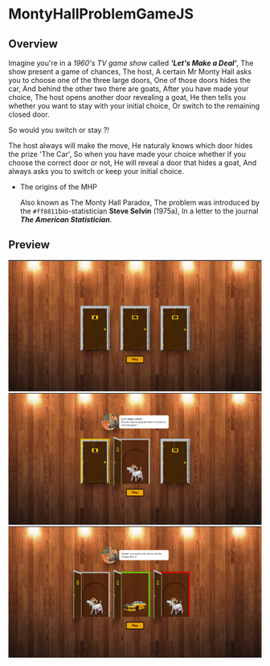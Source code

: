 # MontyHallProblemGameJS

## Overview

Imagine you're in a *1960's TV game show* called ***'Let's Make a Deal'***, The show present a game of chances,
The host, A certain Mr Monty Hall asks you to choose one of the three large doors,
One of those doors hides the car, And behind the other two there are goats, After you have made your choice, The host opens another door revealing a goat, He then tells you whether you want to stay with your initial choice, Or switch to the remaining closed door.

So would you switch or stay ?!

The host always will make the move, He naturaly knows which door hides the prize 'The Car', So when you have made your choice whether
if you choose the correct door or not, He will reveal a door that hides a goat, And always asks you to switch or keep your initial choice.

- The origins of the MHP

    Also known as The Monty Hall Paradox, The problem was introduced by the `#ff8811`bio-statistician **Steve Selvin** (1975a), In a letter to the journal ***The American Statistician***.

## Preview

<img src="https://github.com/LakhderAmine99/MontyHallProblemGameJS/blob/main/screenshots/mh%20(1).png">

<br/>

<img src="https://github.com/LakhderAmine99/MontyHallProblemGameJS/blob/main/screenshots/mh%20(2).png">

<br/>

<img src="https://github.com/LakhderAmine99/MontyHallProblemGameJS/blob/main/screenshots/mh%20(3).png">
